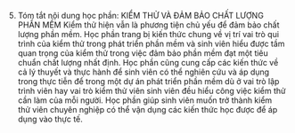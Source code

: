 5. Tóm tắt nội dung học phần: KIỂM THỬ VÀ ĐẢM BẢO CHẤT LƯỢNG PHẦN MỀM
Kiểm thử hiện vẫn là phương tiện chủ yếu để đảm bảo chất lượng phần mềm.
Học phần trang bị kiến thức chung về vị trí vai trò qui trình của kiểm
thử trong phát triển phần mềm và sinh viên hiểu được tầm quan trọng của
kiểm thử trong việc đảm bảo phần mềm đạt một tiêu chuẩn chất lượng nhất
định. Học phần cũng cung cấp các kiến thức về cả lý thuyết và thực hành
để sinh viên có thể nghiên cứu và áp dụng trong thực tiễn để trong một
dự án phát triển phần mềm dù ở vai trò lập trình viên hay vai trò kiểm
thử viên sinh viên đều hiểu công việc kiểm thử cần làm của mỗi người.
Học phần giúp sinh viên muốn trở thành kiểm thử viên chuyên nghiệp có
thể vận dụng các kiến thức học được để áp dụng vào thực tế.
